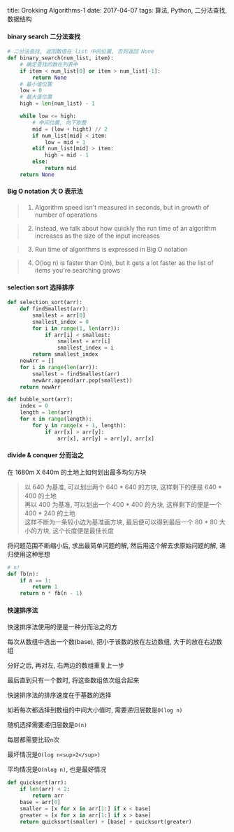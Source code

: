 title: Grokking Algorithms-1
date: 2017-04-07
tags: 算法, Python, 二分法查找, 数据结构

#### binary search 二分法查找



```python
# 二分法查找, 返回数值在 list 中的位置, 否则返回 None
def binary_search(num_list, item):
    # 确定查找的数在列表中
    if item < num_list[0] or item > num_list[-1]:
        return None
    # 最小值位置
    low = 0
    # 最大值位置
    high = len(num_list) - 1

    while low <= high:
        # 中间位置, 向下取整
        mid = (low + hight) // 2
        if num_list[mid] < item:
            low = mid + 1
        elif num_list[mid] > item:
            high = mid - 1
        else:
            return mid
    return None
```

#### Big O notation 大 O 表示法

> 1. Algorithm speed isn't measured in seconds, but in growth of number of operations  

> 2. Instead, we talk about how quickly the run time of an algorithm increases as the size of the input increases  

> 3. Run time of algorithms is expressed in Big O notation

> 4. O(log n) is faster than O(n), but it gets a lot faster as the list of items you're searching grows


#### selection sort 选择排序

```python
def selection_sort(arr):
    def findSmallest(arr):
        smallest = arr[0]
        smallest_index = 0
        for i in range(1, len(arr)):
            if arr[i] < smallest:
                smallest = arr[i]
                smallest_index = i
        return smallest_index
    newArr = []
    for i in range(len(arr)):
        smallest = findSmallest(arr)
        newArr.append(arr.pop(smallest))
    return newArr

def bubble_sort(arr):
    index = 0
    length = len(arr)
    for x in range(length):
        for y in range(x + 1, length):
            if arr[x] > arr[y]:
                arr[x], arr[y] = arr[y], arr[x]
```


#### divide & conquer 分而治之

在 1680m X 640m 的土地上如何划出最多均匀方块

> 以 640 为基准, 可以划出两个 640 * 640 的方块, 这样剩下的便是 640 * 400 的土地  
> 再以 400 为基准, 可以划出一个 400 * 400 的方块, 这样剩下的便是一个 400 * 240 的土地  
> 这样不断为一条较小边为基准画方块, 最后便可以得到最后一个 80 * 80 大小的方块, 这个长度便是最佳长度

将问题范围不断缩小后, 求出最简单问题的解, 然后用这个解去求原始问题的解, 递归使用这种思想

```python
# n!
def fb(n):
    if n == 1:
        return 1
    return n * fb(n - 1)
```


#### 快速排序法

快速排序法使用的便是一种分而治之的方

每次从数组中选出一个数(base), 把小于该数的放在左边数组, 大于的放在右边数组

分好之后, 再对左, 右两边的数组重复上一步

最后直到只有一个数时, 将这些数组依次组合起来

快速排序法的排序速度在于基数的选择

如若每次都选择到数组的中间大小值时, 需要递归层数是`O(log n)`

随机选择需要递归层数是`O(n)`

每层都需要比较`n`次

最坏情况是`O(log n<sup>2</sup>)`

平均情况是`O(nlog n)`, 也是最好情况

```python
def quicksort(arr):
    if len(arr) < 2:
        return arr
    base = arr[0]
    smaller = [x for x in arr[1:] if x < base]
    greater = [x for x in arr[1:] if x > base]
    return quicksort(smaller) + [base] + quicksort(greater)
```
